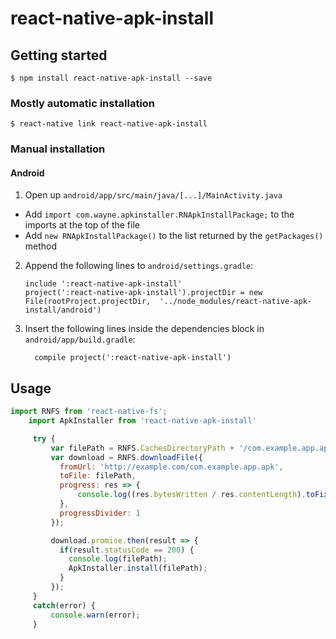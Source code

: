 
# react-native-apk-install

## Getting started

`$ npm install react-native-apk-install --save`

### Mostly automatic installation

`$ react-native link react-native-apk-install`

### Manual installation


#### Android

1. Open up `android/app/src/main/java/[...]/MainActivity.java`
  - Add `import com.wayne.apkinstaller.RNApkInstallPackage;` to the imports at the top of the file
  - Add `new RNApkInstallPackage()` to the list returned by the `getPackages()` method
2. Append the following lines to `android/settings.gradle`:
  	```
  	include ':react-native-apk-install'
  	project(':react-native-apk-install').projectDir = new File(rootProject.projectDir, 	'../node_modules/react-native-apk-install/android')
  	```
3. Insert the following lines inside the dependencies block in `android/app/build.gradle`:
  	```
      compile project(':react-native-apk-install')
  	```


## Usage
```javascript
import RNFS from 'react-native-fs';
    import ApkInstaller from 'react-native-apk-install'

     try {
         var filePath = RNFS.CachesDirectoryPath + '/com.example.app.apk';
         var download = RNFS.downloadFile({
           fromUrl: 'http://example.com/com.example.app.apk',
           toFile: filePath,
           progress: res => {
               console.log((res.bytesWritten / res.contentLength).toFixed(2));
           },
           progressDivider: 1
         });

         download.promise.then(result => {
           if(result.statusCode == 200) {
             console.log(filePath);
             ApkInstaller.install(filePath);
           }
         });
     }
     catch(error) {
         console.warn(error);
     }
```
  